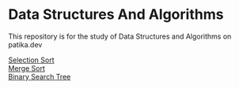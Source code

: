 # Data Structures And Algorithms
This repository is for the study of Data Structures and Algorithms on patika.dev  
  
[Selection Sort](https://github.com/yakupbozdemir/data-structures-and-algorithms/project\selection-sort.md)  
[Merge Sort](https://github.com/yakupbozdemir/data-structures-and-algorithms/project\merge-sort.md)  
[Binary Search Tree](https://github.com/yakupbozdemir/data-structures-and-algorithms/project/binary-search-tree.md)  